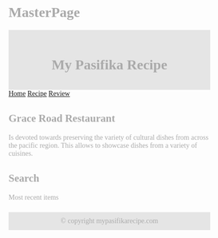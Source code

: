 # MasterPage
<!DOCTYPE html>
<html>
<head>
<meta name="viewport" content="width=device-width, initial-scale=1.0">
<style>
* {
  box-sizing: border-box;
}

.menu {
  float: left;
  width: 20%;
  text-align: center;
}

.menu a {
  background-color: #e5e5e5;
  padding: 8px;
  margin-top: 7px;
  display: block;
  width: 100%;
  color: black;
}

.main {
  float: left;
  width: 60%;
  padding: 0 20px;
}

.right {
  background-color: #e5e5e5;
  float: left;
  width: 20%;
  padding: 15px;
  margin-top: 7px;
  text-align: center;
}

@media only screen and (max-width: 620px) {
  /* For mobile phones: */
  .menu, .main, .right {
    width: 100%;
  }
}
</style>
</head>
<body style="font-family:Verdana;color:#aaaaaa;">

<div style="background-color:#e5e5e5;padding:15px;text-align:center;">
  <h1>My Pasifika Recipe</h1>
</div>

<div style="overflow:auto">
  <div class="menu">
    <a href="#">Home</a>
    <a href="#">Recipe</a>
    <a href="#">Review</a>
  </div>

  <div class="main">
    <h2>Grace Road Restaurant</h2>
    <p>Is devoted towards preserving the variety of cultural dishes from across the pacific region. This allows to showcase dishes from a variety of cuisines.</p>
  </div>

  <div class="right">
    <h2>Search</h2>
    <p>Most recent items</p>
  </div>
</div>

<div style="background-color:#e5e5e5;text-align:center;padding:10px;margin-top:7px;">© copyright mypasifikarecipe.com</div>

</body>
</html>
